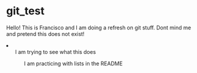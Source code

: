 # git_test

<p>Hello! This is Francisco and I am doing a refresh on git stuff.
Dont mind me and pretend this does not exist! </p>
<li>
    <ol>I am trying to see what this does</ul>
    <ol>I am practicing with lists in the README</ul>
</li>